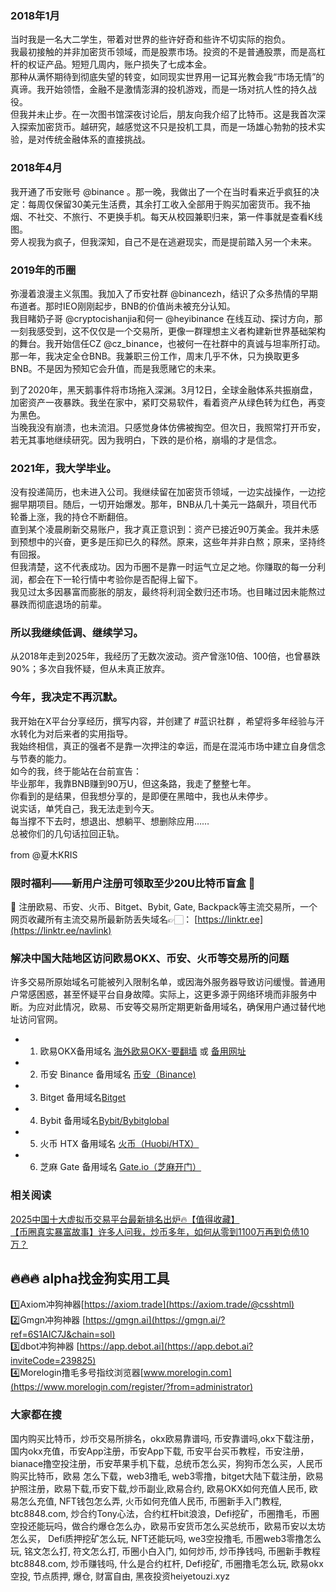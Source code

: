 ### 2018年1月  
当时我是一名大二学生，带着对世界的些许好奇和些许不切实际的抱负。  
我最初接触的并非加密货币领域，而是股票市场。投资的不是普通股票，而是高杠杆的权证产品。短短几周内，账户损失了七成本金。  
那种从满怀期待到彻底失望的转变，如同现实世界用一记耳光教会我“市场无情”的真谛。我开始领悟，金融不是激情澎湃的投机游戏，而是一场对抗人性的持久战役。  
但我并未止步。在一次图书馆深夜讨论后，朋友向我介绍了比特币。这是我首次深入探索加密货币。越研究，越感觉这不只是投机工具，而是一场雄心勃勃的技术实验，是对传统金融体系的直接挑战。

### 2018年4月  
我开通了币安账号 @binance 。那一晚，我做出了一个在当时看来近乎疯狂的决定：每周仅保留30美元生活费，其余打工收入全部用于购买加密货币。我不抽烟、不社交、不旅行、不更换手机。每天从校园兼职归来，第一件事就是查看K线图。  
旁人视我为疯子，但我深知，自己不是在逃避现实，而是提前踏入另一个未来。

### 2019年的币圈  
弥漫着浪漫主义氛围。我加入了币安社群 @binancezh，结识了众多热情的早期布道者。那时IEO刚刚起步，BNB的价值尚未被充分认知。  
我目睹奶子哥 @cryptocishanjia和何一 @heyibinance 在线互动、探讨方向，那一刻我感受到，这不仅仅是一个交易所，更像一群理想主义者构建新世界基础架构的舞台。我开始信任CZ @cz_binance，也被何一在社群中的真诚与坦率所打动。那一年，我决定全仓BNB。我兼职三份工作，周末几乎不休，只为换取更多BNB。不是因为预知它会升值，而是我愿赌它的未来。

到了2020年，黑天鹅事件将市场拖入深渊。3月12日，全球金融体系共振崩盘，加密资产一夜暴跌。我坐在家中，紧盯交易软件，看着资产从绿色转为红色，再变为黑色。  
当晚我没有崩溃，也未流泪。只感觉身体仿佛被掏空。但次日，我照常打开币安，若无其事地继续研究。因为我明白，下跌的是价格，崩塌的才是信念。

### 2021年，我大学毕业。  
没有投递简历，也未进入公司。我继续留在加密货币领域，一边实战操作，一边挖掘早期项目。随后，一切开始爆发。那年，BNB从几十美元一路飙升，项目代币轮番上涨，我的持仓不断翻倍。  
直到某个凌晨刷新交易账户，我才真正意识到：资产已接近90万美金。我并未感到预想中的兴奋，更多是压抑已久的释然。原来，这些年并非白熬；原来，坚持终有回报。  
但我清楚，这不代表成功。因为币圈不是靠一时运气立足之地。你赚取的每一分利润，都会在下一轮行情中考验你是否配得上留下。  
我见过太多因暴富而膨胀的朋友，最终将利润全数归还市场。也目睹过因未能熬过暴跌而彻底退场的前辈。

### 所以我继续低调、继续学习。  
从2018年走到2025年，我经历了无数次波动。资产曾涨10倍、100倍，也曾暴跌90%；多次自我怀疑，但从未真正放弃。

### 今年，我决定不再沉默。  
我开始在X平台分享经历，撰写内容，并创建了 #蓝识社群 ，希望将多年经验与汗水转化为对后来者的实用指导。  
我始终相信，真正的强者不是靠一次押注的幸运，而是在混沌市场中建立自身信念与节奏的能力。  
如今的我，终于能站在台前宣告：  
毕业那年，我靠BNB赚到90万U，但这条路，我走了整整七年。  
你看到的是结果，但我想分享的，是即便在黑暗中，我也从未停步。  
说实话，单凭自己，我无法走到今天。  
每当撑不下去时，想退出、想躺平、想删除应用……  
总被你们的几句话拉回正轨。

from @夏木KRIS

### 限时福利——新用户注册可领取至少20U比特币盲盒 🎁  
🎁 注册欧易、币安、火币、Bitget、Bybit, Gate, Backpack等主流交易所，一个网页收藏所有主流交易所最新防丢失域名👉🏻： [https://linktr.ee](https://linktr.ee/navlink)

### 解决中国大陆地区访问欧易OKX、币安、火币等交易所的问题  
许多交易所原始域名可能被列入限制名单，或因海外服务器导致访问缓慢。普通用户常感困惑，甚至怀疑平台自身故障。实际上，这更多源于网络环境而非服务中断。为应对此情况，欧易、币安等交易所定期更新备用域名，确保用户通过替代地址访问官网。  

- 1. 欧易OKX备用域名 [海外欧易OKX-要翻墙](https://www.okx.com/join/18639032) 或 [备用网址](https://www.chouyi.kim/zh-hans/join/18639032)  
- 2. 币安 Binance 备用域名 [币安（Binance)](https://accounts.binance.com/zh-CN/register?ref=36457687)  
- 3. Bitget 备用域名[Bitget](https://www.bitget.com/zh-CN/referral/register?from=referral&clacCode=VRNEYUTR)  
- 4. Bybit 备用域名[Bybit/Bybitglobal](https://www.bybitglobal.com/zh-MY/invite/?ref=VMKORMM)  
- 5. 火币 HTX 备用域名 [火币（Huobi/HTX）](https://www.htx.com/invite/zh-cn/1f?invite_code=whf45223)  
- 6. 芝麻 Gate 备用域名 [Gate.io（芝麻开门）](https://www.gate.io/zh/signup?ref_type=103&ref=A1ERAQ)  

### 相关阅读  
[2025中国十大虚拟币交易平台最新排名出炉🔥【值得收藏】](https://btc8848.com/top-10-exchanges/)  
[【币圈真实暴富故事】许多人问我，炒币多年，如何从零到1100万再到负债10万？](https://heiyetouzi.xyz/biquanstory001/)  

## 🔥🔥🔥 alpha找金狗实用工具  
1️⃣Axiom冲狗神器[https://axiom.trade](https://axiom.trade/@csshtml)  
2️⃣Gmgn冲狗神器 [https://gmgn.ai](https://gmgn.ai/?ref=6S1AIC7J&chain=sol)  
3️⃣dbot冲狗神器 [https://app.debot.ai](https://app.debot.ai?inviteCode=239825)  
4️⃣Morelogin撸毛多号指纹浏览器[www.morelogin.com](https://www.morelogin.com/register/?from=administrator)  

### 大家都在搜  
国内购买比特币，炒币交易所排名，okx欧易靠谱吗, 币安靠谱吗,okx下载注册，国内okx充值，币安App注册，币安App下载, 币安平台买币教程，币安注册，bianace撸空投注册，币安苹果手机下载，总统币怎么买，狗狗币怎么买，人民币购买比特币，欧易 怎么下载，web3撸毛, web3零撸，bitget大陆下载注册，欧易护照注册，欧易下载,币安下载,炒币副业,欧易合约, 欧易OKX如何充值人民币, 欧易怎么充值, NFT钱包怎么弄, 火币如何充值人民币, 币圈新手入门教程, btc8848.com, 炒合约Tony心法，合约杠杆bit浪浪，Defi挖矿，币圈撸毛，币圈空投还能玩吗，做合约爆仓怎么办，欧易币安货币怎么买总统币，欧易币安以太坊怎么买， Defi质押挖矿怎么玩, NFT还能玩吗, we3空投撸毛, 币圈web3零撸怎么玩, 铭文怎么打, 符文怎么打, 币圈小白入门, 如何炒币, 炒币挣钱吗, 币圈新手教程btc8848.com, 炒币赚钱吗, 什么是合约杠杆, Defi挖矿, 币圈撸毛怎么玩, 欧易okx空投, 节点质押, 爆仓, 财富自由, 黑夜投资heiyetouzi.xyz